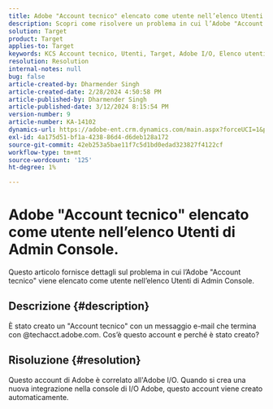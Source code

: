 ```yaml
---
title: Adobe "Account tecnico" elencato come utente nell’elenco Utenti di Admin Console.
description: Scopri come risolvere un problema in cui l’Adobe "Account tecnico" è elencato come utente nell’elenco Utenti di Admin Console.
solution: Target
product: Target
applies-to: Target
keywords: KCS Account tecnico, Utenti, Target, Adobe I/O, Elenco utenti
resolution: Resolution
internal-notes: null
bug: false
article-created-by: Dharmender Singh
article-created-date: 2/28/2024 4:50:58 PM
article-published-by: Dharmender Singh
article-published-date: 3/12/2024 8:15:54 PM
version-number: 9
article-number: KA-14102
dynamics-url: https://adobe-ent.crm.dynamics.com/main.aspx?forceUCI=1&pagetype=entityrecord&etn=knowledgearticle&id=ac309a87-59d6-ee11-9079-6045bd006295
exl-id: 4a175d51-bf1a-4238-86d4-d6deb128a172
source-git-commit: 42eb253a5bae11f7c5d1bd0edad323827f4122cf
workflow-type: tm+mt
source-wordcount: '125'
ht-degree: 1%

---
```


# Adobe &quot;Account tecnico&quot; elencato come utente nell’elenco Utenti di Admin Console.


Questo articolo fornisce dettagli sul problema in cui l’Adobe &quot;Account tecnico&quot; viene elencato come utente nell’elenco Utenti di Admin Console.

## Descrizione {#description}


È stato creato un &quot;Account tecnico&quot; con un messaggio e-mail che termina con @techacct.adobe.com. Cos’è questo account e perché è stato creato?


## Risoluzione {#resolution}


Questo account di Adobe è correlato all&#39;Adobe I/O. Quando si crea una nuova integrazione nella console di I/O Adobe, questo account viene creato automaticamente.
